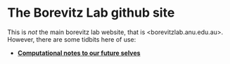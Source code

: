 # The Borevitz Lab github site

This is *not* the main borevitz lab website, that is <borevitzlab.anu.edu.au>. However, there are some tidbits here of use:

- [**Computational notes to our future selves**](/notes-to-selves)
